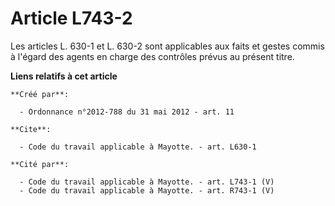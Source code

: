 # Article L743-2

Les articles L. 630-1 et L. 630-2 sont applicables aux faits et gestes commis à l'égard des agents en charge des contrôles
prévus au présent titre.

**Liens relatifs à cet article**

	**Créé par**:

	  - Ordonnance n°2012-788 du 31 mai 2012 - art. 11

	**Cite**:

	  - Code du travail applicable à Mayotte. - art. L630-1

	**Cité par**:

	  - Code du travail applicable à Mayotte. - art. L743-1 (V)
	  - Code du travail applicable à Mayotte. - art. R743-1 (V)
